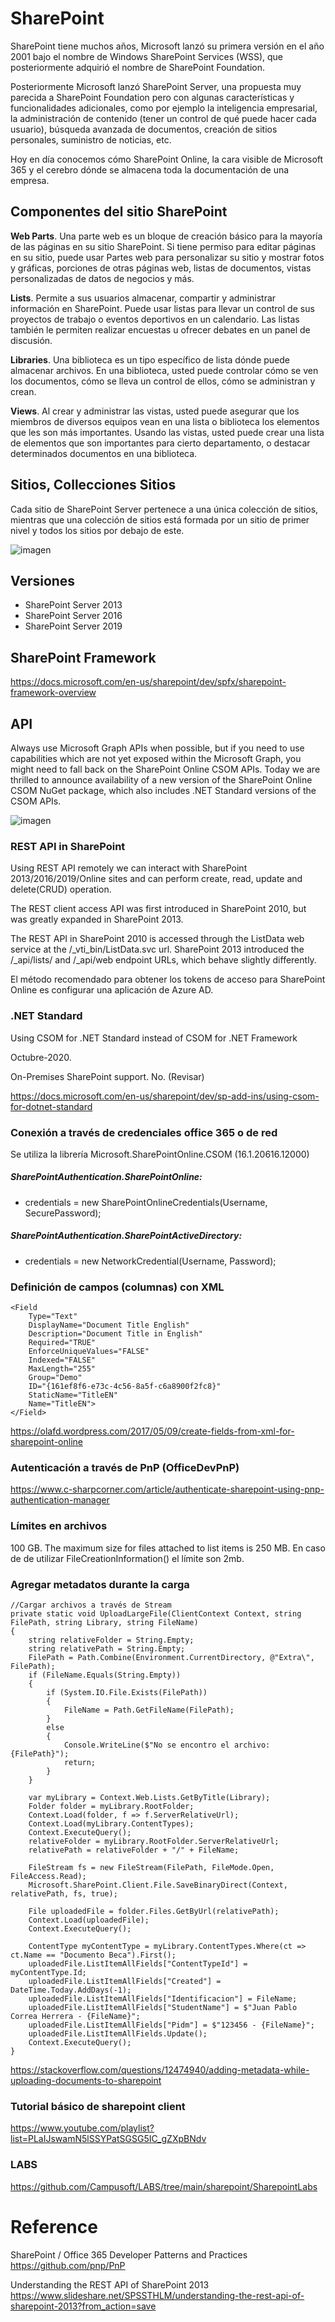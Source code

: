# SharePoint



SharePoint tiene muchos años, Microsoft lanzó su primera versión en el año 2001 bajo el nombre de Windows SharePoint Services (WSS), que posteriormente adquirió el nombre de SharePoint Foundation. 

Posteriormente Microsoft lanzó SharePoint Server, una propuesta muy parecida a SharePoint Foundation pero con algunas características y funcionalidades adicionales, como por ejemplo la inteligencia empresarial, la administración de contenido (tener un control de qué puede hacer cada usuario), búsqueda avanzada de documentos, creación de sitios personales, suministro de noticias, etc.


Hoy en día conocemos cómo SharePoint Online, la cara visible de Microsoft 365 y el cerebro dónde se almacena toda la documentación de una empresa.


## Componentes del sitio SharePoint

**Web Parts**.  Una parte web es un bloque de creación básico para la mayoría de las páginas en su sitio SharePoint. Si tiene permiso para editar páginas en su sitio, puede usar Partes web para personalizar su sitio y mostrar fotos y gráficas, porciones de otras páginas web, listas de documentos, vistas personalizadas de datos de negocios y más.

**Lists**.  Permite a sus usuarios almacenar, compartir y administrar información en SharePoint. Puede usar listas para llevar un control de sus proyectos de trabajo o eventos deportivos en un calendario. Las listas también le permiten realizar encuestas u ofrecer debates en un panel de discusión.


**Libraries**.  Una biblioteca es un tipo específico de lista dónde puede almacenar archivos. En una biblioteca, usted puede controlar cómo se ven los documentos, cómo se lleva un control de ellos, cómo se administran y crean.


**Views**.  Al crear y administrar las vistas, usted puede asegurar que los miembros de diversos equipos vean en una lista o biblioteca los elementos que les son más importantes. Usando las vistas, usted puede crear una lista de elementos que son importantes para cierto departamento, o destacar determinados documentos en una biblioteca.

## Sitios, Collecciones Sitios

Cada sitio de SharePoint Server pertenece a una única colección de sitios, mientras que una colección de sitios está formada por un sitio de primer nivel y todos los sitios por debajo de este.


![imagen](https://user-images.githubusercontent.com/222181/96375655-e656eb80-113f-11eb-8bbb-ad983c09e737.png)




## Versiones

 - SharePoint Server 2013 
 - SharePoint Server 2016 
 - SharePoint Server 2019

## SharePoint Framework

https://docs.microsoft.com/en-us/sharepoint/dev/spfx/sharepoint-framework-overview



## API

Always use Microsoft Graph APIs when possible, but if you need to use capabilities which are not yet exposed within the Microsoft Graph, you might need to fall back on the SharePoint Online CSOM APIs. Today we are thrilled to announce availability of a new version of the SharePoint Online CSOM NuGet package, which also includes .NET Standard versions of the CSOM APIs.


![imagen](https://user-images.githubusercontent.com/222181/96357250-288c1880-10bf-11eb-9161-372f30826d5e.png)




### REST API in SharePoint


Using REST API remotely we can interact with SharePoint 2013/2016/2019/Online sites and can perform create, read, update and delete(CRUD) operation.

The REST client access API was first introduced in SharePoint 2010, but was greatly expanded in SharePoint 2013.

The REST API in SharePoint 2010 is accessed through the ListData web service at the /_vti_bin/ListData.svc url. SharePoint 2013 introduced the /_api/lists/ and /_api/web endpoint URLs, which behave slightly differently.

El método recomendado para obtener los tokens de acceso para SharePoint Online es configurar una aplicación de Azure AD.



### .NET Standard

Using CSOM for .NET Standard instead of CSOM for .NET Framework

Octubre-2020. 

On-Premises SharePoint support.  No. (Revisar)

https://docs.microsoft.com/en-us/sharepoint/dev/sp-add-ins/using-csom-for-dotnet-standard

### Conexión a través de credenciales office 365 o de red

Se utiliza la librería Microsoft.SharePointOnline.CSOM (16.1.20616.12000)

##### SharePointAuthentication.SharePointOnline:
 - credentials = new SharePointOnlineCredentials(Username, SecurePassword);

##### SharePointAuthentication.SharePointActiveDirectory:
 - credentials = new NetworkCredential(Username, Password);

### Definición de campos (columnas) con XML
```
<Field
    Type="Text"
    DisplayName="Document Title English"
    Description="Document Title in English"
    Required="TRUE"
    EnforceUniqueValues="FALSE"
    Indexed="FALSE"
    MaxLength="255"
    Group="Demo"
    ID="{161ef8f6-e73c-4c56-8a5f-c6a8900f2fc8}"
    StaticName="TitleEN"
    Name="TitleEN">
</Field>
```

https://olafd.wordpress.com/2017/05/09/create-fields-from-xml-for-sharepoint-online

### Autenticación a través de PnP (OfficeDevPnP)
https://www.c-sharpcorner.com/article/authenticate-sharepoint-using-pnp-authentication-manager

### Límites en archivos
100 GB. The maximum size for files attached to list items is 250 MB.
En caso de de utilizar FileCreationInformation() el límite son 2mb. 

### Agregar metadatos durante la carga

```https://docs.microsoft.com/en-us/sharepoint/dev/spfx/sharepoint-framework-overview
//Cargar archivos a través de Stream
private static void UploadLargeFile(ClientContext Context, string FilePath, string Library, string FileName)
{
	string relativeFolder = String.Empty;
	string relativePath = String.Empty;
	FilePath = Path.Combine(Environment.CurrentDirectory, @"Extra\", FilePath);
	if (FileName.Equals(String.Empty))
	{
		if (System.IO.File.Exists(FilePath))
		{
			FileName = Path.GetFileName(FilePath);
		}
		else
		{
			Console.WriteLine($"No se encontro el archivo: {FilePath}");
			return;
		}
	}

	var myLibrary = Context.Web.Lists.GetByTitle(Library);
	Folder folder = myLibrary.RootFolder;
	Context.Load(folder, f => f.ServerRelativeUrl);
	Context.Load(myLibrary.ContentTypes);
	Context.ExecuteQuery();
	relativeFolder = myLibrary.RootFolder.ServerRelativeUrl;
	relativePath = relativeFolder + "/" + FileName;

	FileStream fs = new FileStream(FilePath, FileMode.Open, FileAccess.Read);
	Microsoft.SharePoint.Client.File.SaveBinaryDirect(Context, relativePath, fs, true);

	File uploadedFile = folder.Files.GetByUrl(relativePath);
	Context.Load(uploadedFile);
	Context.ExecuteQuery();

	ContentType myContentType = myLibrary.ContentTypes.Where(ct => ct.Name == "Documento Beca").First();
	uploadedFile.ListItemAllFields["ContentTypeId"] = myContentType.Id;
	uploadedFile.ListItemAllFields["Created"] = DateTime.Today.AddDays(-1);
	uploadedFile.ListItemAllFields["Identificacion"] = FileName;
	uploadedFile.ListItemAllFields["StudentName"] = $"Juan Pablo Correa Herrera - {FileName}";
	uploadedFile.ListItemAllFields["Pidm"] = $"123456 - {FileName}";
	uploadedFile.ListItemAllFields.Update();
	Context.ExecuteQuery();
}
```

https://stackoverflow.com/questions/12474940/adding-metadata-while-uploading-documents-to-sharepoint

### Tutorial básico de sharepoint client
https://www.youtube.com/playlist?list=PLaIJswamN5lSSYPatSGSG5IC_gZXpBNdv

### LABS
https://github.com/Campusoft/LABS/tree/main/sharepoint/SharepointLabs

# Reference


SharePoint / Office 365 Developer Patterns and Practices
https://github.com/pnp/PnP 
 

Understanding the REST API of SharePoint 2013
https://www.slideshare.net/SPSSTHLM/understanding-the-rest-api-of-sharepoint-2013?from_action=save


